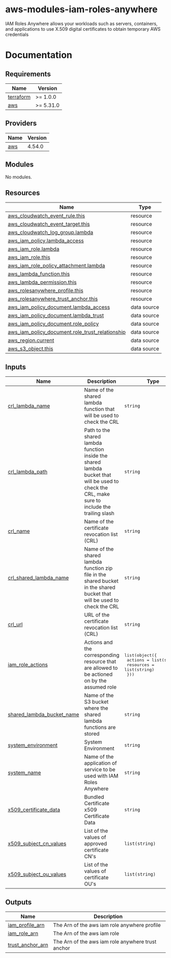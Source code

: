 # aws-modules-iam-roles-anywhere
IAM Roles Anywhere allows your workloads such as servers, containers, and applications to use X.509 digital certificates to obtain temporary AWS credentials

# Documentation
<!-- BEGIN_TF_DOCS -->
## Requirements

| Name | Version |
|------|---------|
| <a name="requirement_terraform"></a> [terraform](#requirement\_terraform) | >= 1.0.0 |
| <a name="requirement_aws"></a> [aws](#requirement\_aws) | >= 5.31.0 |

## Providers

| Name | Version |
|------|---------|
| <a name="provider_aws"></a> [aws](#provider\_aws) | 4.54.0 |

## Modules

No modules.

## Resources

| Name | Type |
|------|------|
| [aws_cloudwatch_event_rule.this](https://registry.terraform.io/providers/hashicorp/aws/latest/docs/resources/cloudwatch_event_rule) | resource |
| [aws_cloudwatch_event_target.this](https://registry.terraform.io/providers/hashicorp/aws/latest/docs/resources/cloudwatch_event_target) | resource |
| [aws_cloudwatch_log_group.lambda](https://registry.terraform.io/providers/hashicorp/aws/latest/docs/resources/cloudwatch_log_group) | resource |
| [aws_iam_policy.lambda_access](https://registry.terraform.io/providers/hashicorp/aws/latest/docs/resources/iam_policy) | resource |
| [aws_iam_role.lambda](https://registry.terraform.io/providers/hashicorp/aws/latest/docs/resources/iam_role) | resource |
| [aws_iam_role.this](https://registry.terraform.io/providers/hashicorp/aws/latest/docs/resources/iam_role) | resource |
| [aws_iam_role_policy_attachment.lambda](https://registry.terraform.io/providers/hashicorp/aws/latest/docs/resources/iam_role_policy_attachment) | resource |
| [aws_lambda_function.this](https://registry.terraform.io/providers/hashicorp/aws/latest/docs/resources/lambda_function) | resource |
| [aws_lambda_permission.this](https://registry.terraform.io/providers/hashicorp/aws/latest/docs/resources/lambda_permission) | resource |
| [aws_rolesanywhere_profile.this](https://registry.terraform.io/providers/hashicorp/aws/latest/docs/resources/rolesanywhere_profile) | resource |
| [aws_rolesanywhere_trust_anchor.this](https://registry.terraform.io/providers/hashicorp/aws/latest/docs/resources/rolesanywhere_trust_anchor) | resource |
| [aws_iam_policy_document.lambda_access](https://registry.terraform.io/providers/hashicorp/aws/latest/docs/data-sources/iam_policy_document) | data source |
| [aws_iam_policy_document.lambda_trust](https://registry.terraform.io/providers/hashicorp/aws/latest/docs/data-sources/iam_policy_document) | data source |
| [aws_iam_policy_document.role_policy](https://registry.terraform.io/providers/hashicorp/aws/latest/docs/data-sources/iam_policy_document) | data source |
| [aws_iam_policy_document.role_trust_relationship](https://registry.terraform.io/providers/hashicorp/aws/latest/docs/data-sources/iam_policy_document) | data source |
| [aws_region.current](https://registry.terraform.io/providers/hashicorp/aws/latest/docs/data-sources/region) | data source |
| [aws_s3_object.this](https://registry.terraform.io/providers/hashicorp/aws/latest/docs/data-sources/s3_object) | data source |

## Inputs

| Name | Description | Type | Default | Required |
|------|-------------|------|---------|:--------:|
| <a name="input_crl_lambda_name"></a> [crl\_lambda\_name](#input\_crl\_lambda\_name) | Name of the shared lambda function that will be used to check the CRL | `string` | `"crl-importer"` | no |
| <a name="input_crl_lambda_path"></a> [crl\_lambda\_path](#input\_crl\_lambda\_path) | Path to the shared lambda function inside the shared lambda bucket that will be used to check the CRL, make sure to include the trailing slash | `string` | `"iam-rolesanywhere-lambdas/"` | no |
| <a name="input_crl_name"></a> [crl\_name](#input\_crl\_name) | Name of the certificate revocation list (CRL) | `string` | n/a | yes |
| <a name="input_crl_shared_lambda_name"></a> [crl\_shared\_lambda\_name](#input\_crl\_shared\_lambda\_name) | Name of the shared lambda function zip file in the shared bucket in the shared bucket that will be used to check the CRL | `string` | `"crl-importer"` | no |
| <a name="input_crl_url"></a> [crl\_url](#input\_crl\_url) | URL of the certificate revocation list (CRL) | `string` | n/a | yes |
| <a name="input_iam_role_actions"></a> [iam\_role\_actions](#input\_iam\_role\_actions) | Actions and the corresponding resource that are allowed to be actioned on by the assumed role | <pre>list(object({<br>    actions   = list(string)<br>    resources = list(string)<br>  }))</pre> | `[]` | no |
| <a name="input_shared_lambda_bucket_name"></a> [shared\_lambda\_bucket\_name](#input\_shared\_lambda\_bucket\_name) | Name of the S3 bucket where the shared lambda functions are stored | `string` | `"dfds-rf-ce-shared-artifacts"` | no |
| <a name="input_system_environment"></a> [system\_environment](#input\_system\_environment) | System Environment | `string` | `""` | no |
| <a name="input_system_name"></a> [system\_name](#input\_system\_name) | Name of the application of service to be used with IAM Roles Anywhere | `string` | n/a | yes |
| <a name="input_x509_certificate_data"></a> [x509\_certificate\_data](#input\_x509\_certificate\_data) | Bundled Certificate x509 Certificate Data | `string` | n/a | yes |
| <a name="input_x509_subject_cn_values"></a> [x509\_subject\_cn\_values](#input\_x509\_subject\_cn\_values) | List of the values of approved certificate CN's | `list(string)` | n/a | yes |
| <a name="input_x509_subject_ou_values"></a> [x509\_subject\_ou\_values](#input\_x509\_subject\_ou\_values) | List of the values of certificate OU's | `list(string)` | n/a | yes |

## Outputs

| Name | Description |
|------|-------------|
| <a name="output_iam_profile_arn"></a> [iam\_profile\_arn](#output\_iam\_profile\_arn) | The Arn of the aws iam role anywhere profile |
| <a name="output_iam_role_arn"></a> [iam\_role\_arn](#output\_iam\_role\_arn) | The Arn of the aws iam role |
| <a name="output_trust_anchor_arn"></a> [trust\_anchor\_arn](#output\_trust\_anchor\_arn) | The Arn of the aws iam role anywhere trust anchor |
<!-- END_TF_DOCS -->
